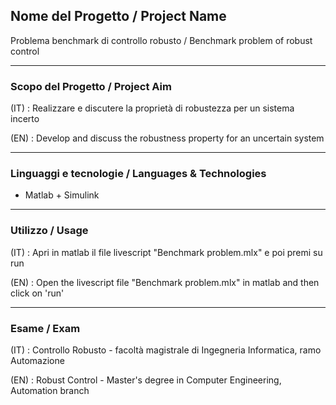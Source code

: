 ## Nome del Progetto / Project Name

Problema benchmark di controllo robusto / Benchmark problem of robust control 

---

### Scopo del Progetto / Project Aim

(IT) : Realizzare e discutere la proprietà di robustezza per un sistema incerto

(EN) : Develop and discuss the robustness property for an uncertain system

---

### Linguaggi e tecnologie / Languages & Technologies

- Matlab + Simulink

---

### Utilizzo / Usage

(IT) : Apri in matlab il file livescript "Benchmark problem.mlx" e poi premi su run

(EN) : Open the livescript file "Benchmark problem.mlx" in matlab and then click on 'run'


---

### Esame / Exam

(IT) : Controllo Robusto - facoltà magistrale di Ingegneria Informatica, ramo Automazione

(EN) : Robust Control - Master's degree in Computer Engineering, Automation branch

